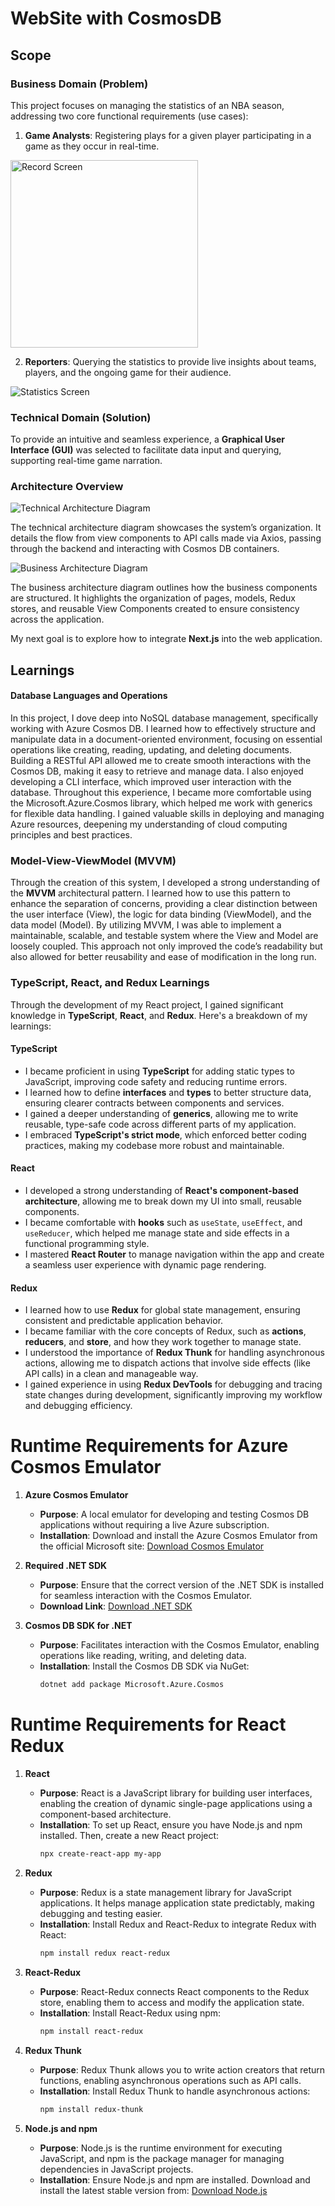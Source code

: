 # WebSite with CosmosDB

## Scope

### **Business Domain (Problem)**

This project focuses on managing the statistics of an NBA season, addressing two core functional requirements (use cases):

1. **Game Analysts**: Registering plays for a given player participating in a game as they occur in real-time.

<img src="resource/Record_Screen.png" alt="Record Screen" width="300"/>
    
2. **Reporters**: Querying the statistics to provide live insights about teams, players, and the ongoing game for their audience.

![Statistics Screen](resource/Statistics_Screen.png)

### **Technical Domain (Solution)**

To provide an intuitive and seamless experience, a **Graphical User Interface (GUI)** was selected to facilitate data input and querying, supporting real-time game narration.

### **Architecture Overview**

![Technical Architecture Diagram](resource/NBACosmos_Technical_Architecture.png)

The technical architecture diagram showcases the system’s organization. It details the flow from view components to API calls made via Axios, passing through the backend and interacting with Cosmos DB containers.

![Business Architecture Diagram](resource/NBACosmos_Business_Architecture.png)

The business architecture diagram outlines how the business components are structured. It highlights the organization of pages, models, Redux stores, and reusable View Components created to ensure consistency across the application. 

My next goal is to explore how to integrate **Next.js** into the web application.

## Learnings

#### **Database Languages and Operations**
In this project, I dove deep into NoSQL database management, specifically working with Azure Cosmos DB. I learned how to effectively structure and manipulate data in a document-oriented environment, focusing on essential operations like creating, reading, updating, and deleting documents. Building a RESTful API allowed me to create smooth interactions with the Cosmos DB, making it easy to retrieve and manage data. I also enjoyed developing a CLI interface, which improved user interaction with the database. Throughout this experience, I became more comfortable using the Microsoft.Azure.Cosmos library, which helped me work with generics for flexible data handling. I gained valuable skills in deploying and managing Azure resources, deepening my understanding of cloud computing principles and best practices.

### **Model-View-ViewModel (MVVM)**

Through the creation of this system, I developed a strong understanding of the **MVVM** architectural pattern. I learned how to use this pattern to enhance the separation of concerns, providing a clear distinction between the user interface (View), the logic for data binding (ViewModel), and the data model (Model). By utilizing MVVM, I was able to implement a maintainable, scalable, and testable system where the View and Model are loosely coupled. This approach not only improved the code’s readability but also allowed for better reusability and ease of modification in the long run.

### **TypeScript, React, and Redux Learnings**

Through the development of my React project, I gained significant knowledge in **TypeScript**, **React**, and **Redux**. Here's a breakdown of my learnings:

#### **TypeScript**
- I became proficient in using **TypeScript** for adding static types to JavaScript, improving code safety and reducing runtime errors.
- I learned how to define **interfaces** and **types** to better structure data, ensuring clearer contracts between components and services.
- I gained a deeper understanding of **generics**, allowing me to write reusable, type-safe code across different parts of my application.
- I embraced **TypeScript's strict mode**, which enforced better coding practices, making my codebase more robust and maintainable.

#### **React**
- I developed a strong understanding of **React's component-based architecture**, allowing me to break down my UI into small, reusable components.
- I became comfortable with **hooks** such as `useState`, `useEffect`, and `useReducer`, which helped me manage state and side effects in a functional programming style.
- I mastered **React Router** to manage navigation within the app and create a seamless user experience with dynamic page rendering.

#### **Redux**
- I learned how to use **Redux** for global state management, ensuring consistent and predictable application behavior.
- I became familiar with the core concepts of Redux, such as **actions**, **reducers**, and **store**, and how they work together to manage state.
- I understood the importance of **Redux Thunk** for handling asynchronous actions, allowing me to dispatch actions that involve side effects (like API calls) in a clean and manageable way.
- I gained experience in using **Redux DevTools** for debugging and tracing state changes during development, significantly improving my workflow and debugging efficiency.

# **Runtime Requirements for Azure Cosmos Emulator**

1. **Azure Cosmos Emulator**
    - **Purpose**: A local emulator for developing and testing Cosmos DB applications without requiring a live Azure subscription.
    - **Installation**: Download and install the Azure Cosmos Emulator from the official Microsoft site:
        [Download Cosmos Emulator](https://docs.microsoft.com/en-us/azure/cosmos-db/local-emulator)

2. **Required .NET SDK**
    - **Purpose**: Ensure that the correct version of the .NET SDK is installed for seamless interaction with the Cosmos Emulator.
    - **Download Link**: [Download .NET SDK](https://dotnet.microsoft.com/download/dotnet/8.0)

3. **Cosmos DB SDK for .NET**
    - **Purpose**: Facilitates interaction with the Cosmos Emulator, enabling operations like reading, writing, and deleting data.
    - **Installation**: Install the Cosmos DB SDK via NuGet:
        ```bash
        dotnet add package Microsoft.Azure.Cosmos
        ```

# **Runtime Requirements for React Redux**

1. **React**
    - **Purpose**: React is a JavaScript library for building user interfaces, enabling the creation of dynamic single-page applications using a component-based architecture.
    - **Installation**: To set up React, ensure you have Node.js and npm installed. Then, create a new React project:
        ```bash
        npx create-react-app my-app
        ```

2. **Redux**
    - **Purpose**: Redux is a state management library for JavaScript applications. It helps manage application state predictably, making debugging and testing easier.
    - **Installation**: Install Redux and React-Redux to integrate Redux with React:
        ```bash
        npm install redux react-redux
        ```

3. **React-Redux**
    - **Purpose**: React-Redux connects React components to the Redux store, enabling them to access and modify the application state.
    - **Installation**: Install React-Redux using npm:
        ```bash
        npm install react-redux
        ```

4. **Redux Thunk**
    - **Purpose**: Redux Thunk allows you to write action creators that return functions, enabling asynchronous operations such as API calls.
    - **Installation**: Install Redux Thunk to handle asynchronous actions:
        ```bash
        npm install redux-thunk
        ```

5. **Node.js and npm**
    - **Purpose**: Node.js is the runtime environment for executing JavaScript, and npm is the package manager for managing dependencies in JavaScript projects.
    - **Installation**: Ensure Node.js and npm are installed. Download and install the latest stable version from:
        [Download Node.js](https://nodejs.org/)
